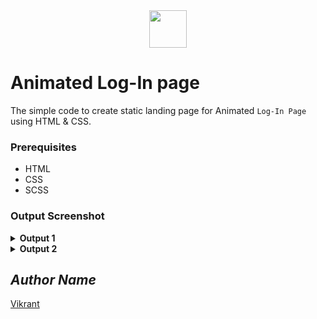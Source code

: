 <div align="center">
  <img height="60" src="https://user-images.githubusercontent.com/85709371/153715643-d0d2a5b8-3be9-41bc-9885-de1dc5808a20.png">
</div>

# Animated Log-In page
The simple code to create static landing page for Animated `Log-In Page` using HTML & CSS.

### Prerequisites
- HTML
- CSS
- SCSS

### Output Screenshot
<details><summary><b>Output 1</b></summary>
  <p align="center">
    <a href="Outputs/output 1.png"><img src="https://user-images.githubusercontent.com/85709371/148722476-7ed02282-de0f-44d0-be86-0c463dc17835.png" alt="output"></a>
  </p>
</details>
<details><summary><b>Output 2</b></summary>
  <p align="center">
    <a href="Outputs/output 2.png"><img src="https://user-images.githubusercontent.com/85709371/148983360-a447e8a1-334d-4f16-9bd6-a473b9620048.png" alt="output"></a>
  </p>
</details>

<!-- Visit <a href="https://thevkrant.github.io/Animated-Login-page/">Here</a> -->

## *Author Name*
[Vikrant](https://github.com/thevkrant)

